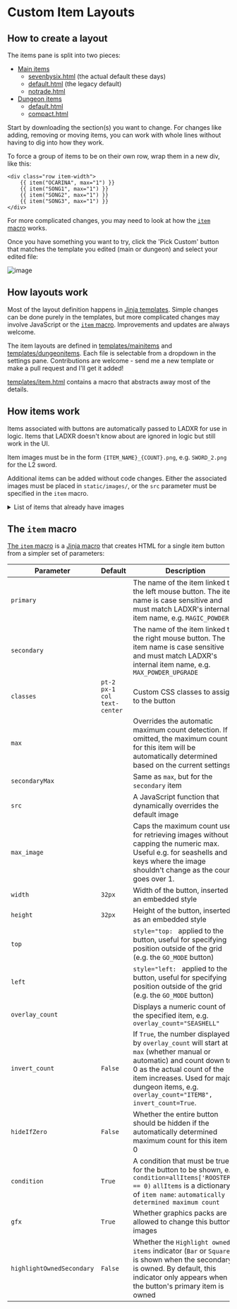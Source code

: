 # Custom Item Layouts

## How to create a layout
The items pane is split into two pieces:
- [Main items](templates/mainitems)
  - [sevenbysix.html](templates/mainitems/sevenbysix.html) (the actual default these days)
  - [default.html](templates/mainitems/default.html) (the legacy default)
  - [notrade.html](templates/mainitems/notrade.html)
- [Dungeon items](templates/dungeonitems)
  - [default.html](templates/dungeonitems/default.html)
  - [compact.html](templates/dungeonitems/compact.html)

Start by downloading the section(s) you want to change. For changes like adding, removing or moving items, you can work with whole lines without having to dig into how they work.

To force a group of items to be on their own row, wrap them in a new div, like this:
```
<div class="row item-width">
    {{ item("OCARINA", max="1") }}
    {{ item("SONG1", max="1") }}
    {{ item("SONG2", max="1") }}
    {{ item("SONG3", max="1") }}
</div>
```

For more complicated changes, you may need to look at how the [`item` macro](#the-item-macro) works.

Once you have something you want to try, click the 'Pick Custom' button that matches the template you edited (main or dungeon) and select your edited file:

![image](https://github.com/kbranch/Magpie/assets/6884577/837663d9-03c9-48e4-994c-47d16d98ad88)

## How layouts work
Most of the layout definition happens in [Jinja templates](https://jinja.palletsprojects.com/en/3.1.x/). Simple changes can be done purely in the templates, but more complicated changes may involve JavaScript or the [`item` macro](#the-item-macro). Improvements and updates are always welcome.

The item layouts are defined in [templates/mainitems](templates/mainitems) and [templates/dungeonitems](templates/dungeonitems). Each file is selectable from a dropdown in the settings pane. Contributions are welcome - send me a new template or make a pull request and I'll get it added!

[templates/item.html](templates/item.html) contains a macro that abstracts away most of the details.

## How items work
Items associated with buttons are automatically passed to LADXR for use in logic. Items that LADXR doesn't know about are ignored in logic but still work in the UI.

Item images must be in the form `{ITEM_NAME}_{COUNT}.png`, e.g. `SWORD_2.png` for the L2 sword.

Additional items can be added without code changes. Either the associated images must be placed in `static/images/`, or the `src` parameter must be specified in the `item` macro.

<details>
  <summary>List of items that already have images</summary>
  
- `SWORD`
- `FEATHER`
- `HOOKSHOT`
- `BOW`
- `BOMB`
- `MAGIC_POWDER`
- `MAGIC_ROD`
- `OCARINA`
- `PEGASUS_BOOTS`
- `POWER_BRACELET`
- `BOOMERANG`
- `SHIELD`
- `SHOVEL`
- `TOADSTOOL`
- `TAIL_KEY`
- `SLIME_KEY`
- `ANGLER_KEY`
- `FACE_KEY`
- `BIRD_KEY`
- `FLIPPERS`
- `BOWWOW`
- `SONG1`
- `SONG2`
- `SONG3`
- `BLUE_TUNIC`
- `RED_TUNIC`
- `MAX_ARROWS_UPGRADE`
- `MAX_BOMBS_UPGRADE`
- `MAX_POWDER_UPGRADE`
- `SEASHELL`
- `HEART_CONTAINER`
- `HEART_PIECE`
- `RUPEES_100`
- `RUPEES_20`
- `RUPEES_200`
- `RUPEES_50`
- `RUPEES_500`
- `MEDICINE`
- `GEL`
- `MESSAGE`
- `GOLD_LEAF`,`MEDICINE2`
- `CASTLE_BUTTON`
- `SINGLE_ARROW`
- `ARROWS_10`
- `ANGLER_KEYHOLE`
- `RAFT`
- `ROOSTER`,`MAP1`
- `MAP2`
- `MAP3`
- `MAP4`
- `MAP5`
- `MAP6`
- `MAP7`
- `MAP8`
- `MAP0`,  `COMPASS1`
- `COMPASS2`
- `COMPASS3`
- `COMPASS4`
- `COMPASS5`
- `COMPASS6`
- `COMPASS7`
- `COMPASS8`
- `COMPASS0`,`KEY1`
- `KEY2`
- `KEY3`
- `KEY4`
- `KEY5`
- `KEY6`
- `KEY7`
- `KEY8`
- `KEY0`
- `ITEM1` (the dungeon item counters)
- `ITEM2`
- `ITEM3`
- `ITEM4`
- `ITEM5`
- `ITEM6`
- `ITEM7`
- `ITEM8`
- `ITEM0`
- `REQ1` (the required instrument indicators)
- `REQ2`
- `REQ3`
- `REQ4`
- `REQ5`
- `REQ6`
- `REQ7`
- `REQ8`
- `REQ0`
- `NIGHTMARE_KEY1`
- `NIGHTMARE_KEY2`
- `NIGHTMARE_KEY3`
- `NIGHTMARE_KEY4`
- `NIGHTMARE_KEY5`
- `NIGHTMARE_KEY6`
- `NIGHTMARE_KEY7`
- `NIGHTMARE_KEY8`
- `NIGHTMARE_KEY0`
- `STONE_BEAK1`
- `STONE_BEAK2`
- `STONE_BEAK3`
- `STONE_BEAK4`
- `STONE_BEAK5`
- `STONE_BEAK6`
- `STONE_BEAK7`
- `STONE_BEAK8`
- `STONE_BEAK0`
- `INSTRUMENT1`
- `INSTRUMENT2`
- `INSTRUMENT3`
- `INSTRUMENT4`
- `INSTRUMENT5`
- `INSTRUMENT6`
- `INSTRUMENT7`
- `INSTRUMENT8`
- `INSTRUMENT0`
- `TRADING_ITEM_YOSHI_DOLL`
- `TRADING_ITEM_RIBBON`
- `TRADING_ITEM_DOG_FOOD`
- `TRADING_ITEM_BANANAS`
- `TRADING_ITEM_STICK`
- `TRADING_ITEM_HONEYCOMB`
- `TRADING_ITEM_PINEAPPLE`
- `TRADING_ITEM_HIBISCUS`
- `TRADING_ITEM_LETTER`
- `TRADING_ITEM_BROOM`
- `TRADING_ITEM_FISHING_HOOK`
- `TRADING_ITEM_NECKLACE`
- `TRADING_ITEM_SCALE`
- `TRADING_ITEM_MAGNIFYING_GLASS`
- `TRADING_ITEM_YOSHI_DOLL_CHECKED`
- `TRADING_ITEM_RIBBON_CHECKED`
- `TRADING_ITEM_DOG_FOOD_CHECKED`
- `TRADING_ITEM_BANANAS_CHECKED`
- `TRADING_ITEM_STICK_CHECKED`
- `TRADING_ITEM_HONEYCOMB_CHECKED`
- `TRADING_ITEM_PINEAPPLE_CHECKED`
- `TRADING_ITEM_HIBISCUS_CHECKED`
- `TRADING_ITEM_LETTER_CHECKED`
- `TRADING_ITEM_BROOM_CHECKED`
- `TRADING_ITEM_FISHING_HOOK_CHECKED`
- `TRADING_ITEM_NECKLACE_CHECKED`
- `TRADING_ITEM_SCALE_CHECKED`
- `TRADING_ITEM_MAGNIFYING_GLASS_CHECKED`
- `TOADSTOOL_CHECKED`
- `HAMMER`
</details>

## The `item` macro

[The `item` macro](templates/item.html) is a [Jinja macro](https://jinja.palletsprojects.com/en/3.1.x/templates/#macros) that creates HTML for a single item button from a simpler set of parameters:

| Parameter | Default | Description |
| --------- | ------- | ----------- |
| `primary` | | The name of the item linked to the left mouse button. The item name is case sensitive and must match LADXR's internal item name, e.g. `MAGIC_POWDER` |
| `secondary` | | The name of the item linked to the right mouse button. The item name is case sensitive and must match LADXR's internal item name, e.g. `MAX_POWDER_UPGRADE` |
| `classes` | `pt-2 px-1 col text-center` | Custom CSS classes to assign to the button |
| `max` | | Overrides the automatic maximum count detection. If omitted, the maximum count for this item will be automatically determined based on the current settings. |
| `secondaryMax` | | Same as `max`, but for the `secondary` item |
| `src` | | A JavaScript function that dynamically overrides the default image |
| `max_image` | | Caps the maximum count used for retrieving images without capping the numeric max. Useful e.g. for seashells and keys where the image shouldn't change as the count goes over 1. |
| `width` | `32px` | Width of the button, inserted as an embedded style |
| `height` | `32px` | Height of the button, inserted as an embedded style |
| `top` | | `style="top: ` applied to the button, useful for specifying position outside of the grid (e.g. the `GO_MODE` button) |
| `left` | | `style="left: ` applied to the button, useful for specifying position outside of the grid (e.g. the `GO_MODE` button) |
| `overlay_count` | | Displays a numeric count of the specified item, e.g. `overlay_count="SEASHELL"` |
| `invert_count` | `False` | If `True`, the number displayed by `overlay_count` will start at `max` (whether manual or automatic) and count down to 0 as the actual count of the item increases. Used for major dungeon items, e.g. `overlay_count="ITEM8", invert_count=True`. |
| `hideIfZero` | `False` | Whether the entire button should be hidden if the automatically determined maximum count for this item is 0 |
| `condition` | `True` | A condition that must be true for the button to be shown, e.g. `condition=allItems['ROOSTER'] == 0)` `allItems` is a dictionary of `item name`: `automatically determined maximum count` |
| `gfx` | `True` | Whether graphics packs are allowed to change this button's images |
| `highlightOwnedSecondary` | `False` | Whether the `Highlight owned items` indicator (`Bar` or `Square`) is shown when the secondary is owned. By default, this indicator only appears when the button's primary item is owned |
